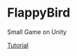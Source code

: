 # FlappyBird
Small Game on Unity


[Tutorial](https://www.youtube.com/watch?v=XtQMytORBmM&list=WL&index=43&t=14s&ab_channel=GameMaker%27sToolkit)
